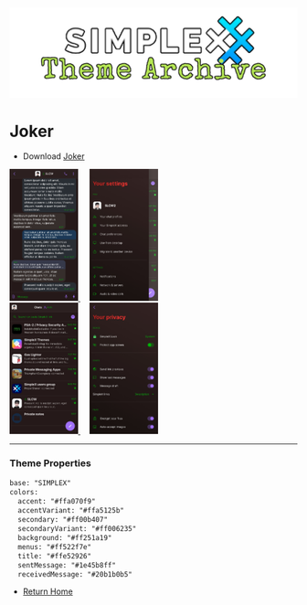 ![SxC Theme Archive Banner](../resources/SxC_themeBanner.png)

# Joker

* Download [Joker](../themes/SxC_joker.theme)

<a href="../screenshots/SxC_joker01.jpg" target="_blank">
	<img src="../screenshots/SxC_joker01.jpg" width="120">
</a>&nbsp;&nbsp;&nbsp;
<a href="../screenshots/SxC_joker02.jpg" target="_blank">
	<img src="../screenshots/SxC_joker02.jpg" width="120">
</a>
<br>
<a href="../screenshots/SxC_joker03.jpg" target="_blank">
	<img src="../screenshots/SxC_joker03.jpg" width="120">
</a>&nbsp;&nbsp;&nbsp;
<a href="../screenshots/SxC_joker04.jpg" target="_blank">
	<img src="../screenshots/SxC_joker04.jpg" width="120">
</a>

----
### Theme Properties
```
base: "SIMPLEX"
colors:
  accent: "#ffa070f9"
  accentVariant: "#ffa5125b"
  secondary: "#ff00b407"
  secondaryVariant: "#ff006235"
  background: "#ff251a19"
  menus: "#ff522f7e"
  title: "#ffe52926"
  sentMessage: "#1e45b8ff"
  receivedMessage: "#20b1b0b5"
```

* [Return Home](../)